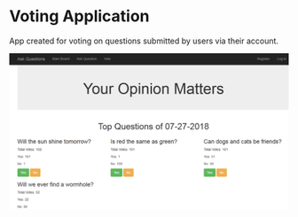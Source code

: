 # Voting Application

App created for voting on questions submitted by users via their account.

![Landing Page](https://raw.githubusercontent.com/eclecticexistential/UserPolling/master/Voting/Voting/Images/LandingPage.PNG)